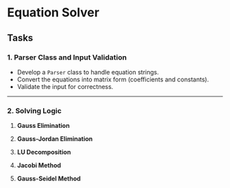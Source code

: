 # Equation Solver

## Tasks

### 1. Parser Class and Input Validation
- Develop a `Parser` class to handle equation strings.
- Convert the equations into matrix form (coefficients and constants).
- Validate the input for correctness.

---

### 2. Solving Logic

1. **Gauss Elimination**  

2. **Gauss-Jordan Elimination**  

3. **LU Decomposition**  

4. **Jacobi Method**  

5. **Gauss-Seidel Method**  
